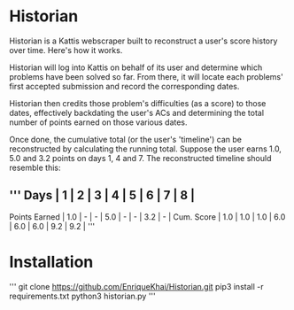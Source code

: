 # Historian

Historian is a Kattis webscraper built to reconstruct a user's score history
over time. Here's how it works.

Historian will log into Kattis on behalf of its user and determine which problems
have been solved so far. From there, it will locate each problems' first accepted
submission and record the corresponding dates.

Historian then credits those problem's difficulties (as a score) to those dates,
effectively backdating the user's ACs and determining the total number of points
earned on those various dates.

Once done, the cumulative total (or the user's 'timeline') can be reconstructed by
calculating the running total. Suppose the user earns 1.0, 5.0 and 3.2 points on
days 1, 4 and 7. The reconstructed timeline should resemble this:

'''
Days           |  1  |  2  |  3  |  4  |  5  |  6  |  7  |  8  |
----------------------------------------------------------------
Points Earned  | 1.0 |  -  |  -  | 5.0 |  -  |  -  | 3.2 |  -  |
Cum. Score     | 1.0 | 1.0 | 1.0 | 6.0 | 6.0 | 6.0 | 9.2 | 9.2 |
'''


# Installation

'''
git clone https://github.com/EnriqueKhai/Historian.git
pip3 install -r requirements.txt
python3 historian.py
'''
